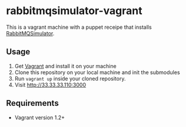 rabbitmqsimulator-vagrant
=========================

This is a vagrant machine with a puppet receipe that installs [RabbitMQSimulator](https://github.com/RabbitMQSimulator/RabbitMQSimulator).

Usage
-----

1. Get [Vagrant](http://www.vagrantup.com) and install it on your machine
2. Clone this repository on your local machine and init the submodules
3. Run `vagrant up` inside your cloned repository.
4. Visit http://33.33.33.110:3000

Requirements
------------

* Vagrant version 1.2+